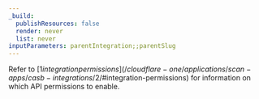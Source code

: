 ```yaml
---
_build:
  publishResources: false
  render: never
  list: never
inputParameters: parentIntegration;;parentSlug
---
```


<div class="special-class" markdown="1">

Refer to [$1 integration permissions](/cloudflare-one/applications/scan-apps/casb-integrations/$2/#integration-permissions) for information on which API permissions to enable.

</div>
